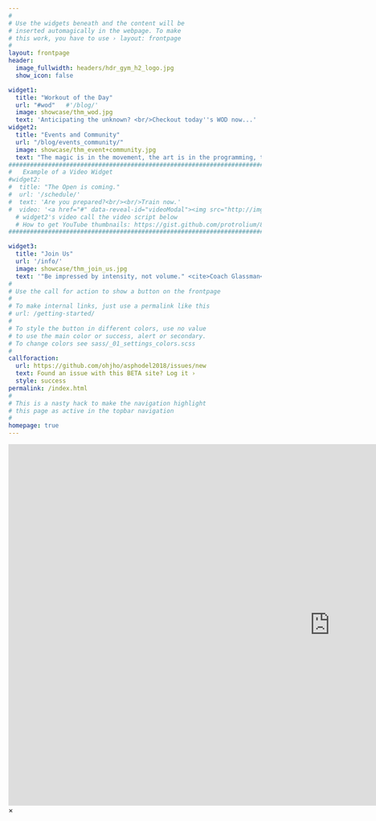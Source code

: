```yaml
---
#
# Use the widgets beneath and the content will be
# inserted automagically in the webpage. To make
# this work, you have to use › layout: frontpage
#
layout: frontpage
header:
  image_fullwidth: headers/hdr_gym_h2_logo.jpg
  show_icon: false

widget1:
  title: "Workout of the Day"
  url: "#wod"   #'/blog/'
  image: showcase/thm_wod.jpg
  text: 'Anticipating the unknown? <br/>Checkout today''s WOD now...'
widget2:
  title: "Events and Community"
  url: "/blog/events_community/"
  image: showcase/thm_event+community.jpg
  text: "The magic is in the movement, the art is in the programming, the science is in the explanation, but it is the <b>community</b> where the fun is at!"
################################################################################
#   Example of a Video Widget
#widget2:
#  title: "The Open is coming."
#  url: '/schedule/'
#  text: 'Are you prepared?<br/><br/>Train now.'
#  video: '<a href="#" data-reveal-id="videoModal"><img src="http://img.youtube.com/vi/skUxFsTzZ4Q/sddefault.jpg" width="302" height="200" alt=""/></a>'
  # widget2's video call the video script below
  # How to get YouTube thumbnails: https://gist.github.com/protrolium/8831763
################################################################################

widget3:
  title: "Join Us"
  url: '/info/'
  image: showcase/thm_join_us.jpg
  text: '"Be impressed by intensity, not volume." <cite>Coach Glassman</cite>'
#
# Use the call for action to show a button on the frontpage
#
# To make internal links, just use a permalink like this
# url: /getting-started/
#
# To style the button in different colors, use no value
# to use the main color or success, alert or secondary.
# To change colors see sass/_01_settings_colors.scss
#
callforaction:
  url: https://github.com/ohjho/asphodel2018/issues/new
  text: Found an issue with this BETA site? Log it ›
  style: success
permalink: /index.html
#
# This is a nasty hack to make the navigation highlight
# this page as active in the topbar navigation
#
homepage: true
---
```


<div id="videoModal" class="reveal-modal large" data-reveal="">
  <div class="flex-video widescreen vimeo" style="display: block;">
    <iframe width="1280" height="720" src="https://www.youtube.com/embed/skUxFsTzZ4Q" frameborder="0" allowfullscreen></iframe>
  </div>
  <a class="close-reveal-modal">&#215;</a>
</div>
